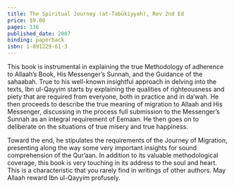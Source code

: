```yaml
---
title: The Spiritual Journey (at-Tabūkiyyah), Rev 2nd Ed
price: $9.00
pages: 136
published_date: 2007
binding: paperback
isbn: 1-891229-61-3
---
```


This book is instrumental in explaining the true Methodology of adherence to Allaah’s Book, His Messenger’s Sunnah, and the Guidance of the sahaabah. True to his well-known insightful approach in delving into the texts, Ibn ul-Qayyim starts by explaining the qualities of righteousness and piety that are required from everyone, both in practice and in da‘wah. He then proceeds to describe the true meaning of migration to Allaah and His Messenger, discussing in the process full submission to the Messenger’s Sunnah as an integral requirement of Eemaan. He then goes on to deliberate on the situations of true misery and true happiness.

Toward the end, he stipulates the requirements of the Journey of Migration, presenting along the way some very important insights for sound comprehension of the Qur’aan. In addition to its valuable methodological coverage, this book is very touching in its address to the soul and heart. This is a characteristic that you rarely find in writings of other authors. May Allaah reward Ibn ul-Qayyim profusely.
